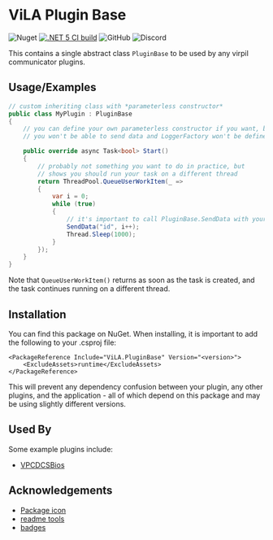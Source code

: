 
# ViLA Plugin Base

![Nuget](https://img.shields.io/nuget/v/ViLA.PluginBase?style=flat-square)
[![.NET 5 CI build](https://github.com/charliefoxtwo/ViLA-PluginBase/actions/workflows/ci-build.yml/badge.svg?branch=develop)](https://github.com/charliefoxtwo/ViLA-PluginBase/actions/workflows/ci-build.yml)
![GitHub](https://img.shields.io/github/license/charliefoxtwo/ViLA-PluginBase?style=flat-square)
![Discord](https://img.shields.io/discord/840762843917582347?style=flat-square)


This contains a single abstract class `PluginBase` to be used by any virpil communicator plugins.

## Usage/Examples

```c#
// custom inheriting class with *parameterless constructor*
public class MyPlugin : PluginBase
{
    // you can define your own parameterless constructor if you want, but
    // you won't be able to send data and LoggerFactory won't be defined

    public override async Task<bool> Start()
    {
        // probably not something you want to do in practice, but
        // shows you should run your task on a different thread
        return ThreadPool.QueueUserWorkItem(_ =>
        {
            var i = 0;
            while (true)
            {
                // it's important to call PluginBase.SendData with your data
                SendData("id", i++);
                Thread.Sleep(1000);
            }
        });
    }
}
```
Note that `QueueUserWorkItem()` returns as soon as the task is created, and the task continues running on a different thread.


## Installation

You can find this package on NuGet. When installing, it is important to add the following to your .csproj file:
```
<PackageReference Include="ViLA.PluginBase" Version="<version>">
    <ExcludeAssets>runtime</ExcludeAssets>
</PackageReference>
```

This will prevent any dependency confusion between your plugin, any other plugins, and the application - all of which depend on this package and may be using slightly different versions.

## Used By

Some example plugins include:

- [VPCDCSBios]()


## Acknowledgements

- [Package icon](https://www.freepik.com)
- [readme tools](https://readme.so)
- [badges](https://shields.io)
  